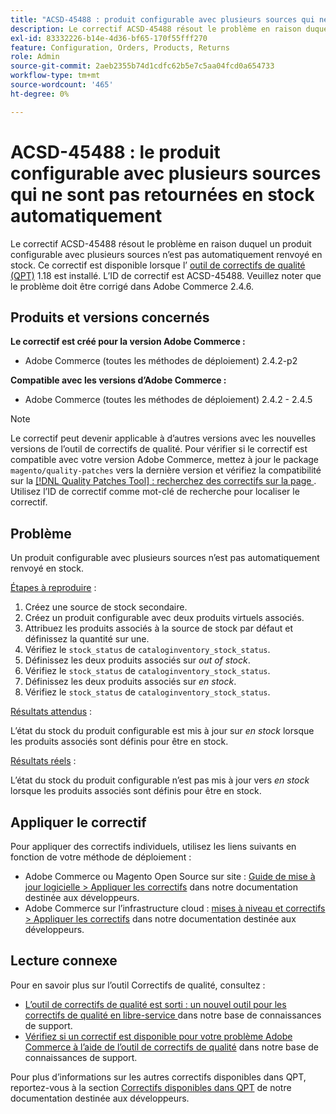 ```yaml
---
title: "ACSD-45488 : produit configurable avec plusieurs sources qui ne sont pas automatiquement retournées en stock"
description: Le correctif ACSD-45488 résout le problème en raison duquel un produit configurable avec plusieurs sources n’est pas automatiquement renvoyé en stock. Ce correctif est disponible lorsque l’[outil de correctifs de qualité (QPT)](/help/announcements/adobe-commerce-announcements/magento-quality-patches-released-new-tool-to-self-serve-quality-patches.md) 1.1.18 est installé. L’ID de correctif est ACSD-45488. Veuillez noter que le problème doit être corrigé dans Adobe Commerce 2.4.6.
exl-id: 83332226-b14e-4d36-bf65-170f55fff270
feature: Configuration, Orders, Products, Returns
role: Admin
source-git-commit: 2aeb2355b74d1cdfc62b5e7c5aa04fcd0a654733
workflow-type: tm+mt
source-wordcount: '465'
ht-degree: 0%

---
```


# ACSD-45488 : le produit configurable avec plusieurs sources qui ne sont pas retournées en stock automatiquement

Le correctif ACSD-45488 résout le problème en raison duquel un produit configurable avec plusieurs sources n’est pas automatiquement renvoyé en stock. Ce correctif est disponible lorsque l’ [outil de correctifs de qualité (QPT)](/help/announcements/adobe-commerce-announcements/magento-quality-patches-released-new-tool-to-self-serve-quality-patches.md) 1.18 est installé. L’ID de correctif est ACSD-45488. Veuillez noter que le problème doit être corrigé dans Adobe Commerce 2.4.6.

## Produits et versions concernés

**Le correctif est créé pour la version Adobe Commerce :**

* Adobe Commerce (toutes les méthodes de déploiement) 2.4.2-p2

**Compatible avec les versions d’Adobe Commerce :**

* Adobe Commerce (toutes les méthodes de déploiement) 2.4.2 - 2.4.5

>[!NOTE]
>
>Le correctif peut devenir applicable à d’autres versions avec les nouvelles versions de l’outil de correctifs de qualité. Pour vérifier si le correctif est compatible avec votre version Adobe Commerce, mettez à jour le package `magento/quality-patches` vers la dernière version et vérifiez la compatibilité sur la [[!DNL Quality Patches Tool] : recherchez des correctifs sur la page ](https://experienceleague.adobe.com/tools/commerce-quality-patches/index.html). Utilisez l’ID de correctif comme mot-clé de recherche pour localiser le correctif.

## Problème

Un produit configurable avec plusieurs sources n’est pas automatiquement renvoyé en stock.

<u>Étapes à reproduire</u> :

1. Créez une source de stock secondaire.
1. Créez un produit configurable avec deux produits virtuels associés.
1. Attribuez les produits associés à la source de stock par défaut et définissez la quantité sur une.
1. Vérifiez le `stock_status` de `cataloginventory_stock_status`.
1. Définissez les deux produits associés sur *out of stock*.
1. Vérifiez le `stock_status` de `cataloginventory_stock_status`.
1. Définissez les deux produits associés sur *en stock*.
1. Vérifiez le `stock_status` de `cataloginventory_stock_status`.

<u>Résultats attendus</u> :

L’état du stock du produit configurable est mis à jour sur *en stock* lorsque les produits associés sont définis pour être en stock.

<u>Résultats réels</u> :

L’état du stock du produit configurable n’est pas mis à jour vers *en stock* lorsque les produits associés sont définis pour être en stock.

## Appliquer le correctif

Pour appliquer des correctifs individuels, utilisez les liens suivants en fonction de votre méthode de déploiement :

* Adobe Commerce ou Magento Open Source sur site : [Guide de mise à jour logicielle > Appliquer les correctifs](https://experienceleague.adobe.com/en/docs/commerce-operations/tools/quality-patches-tool/usage) dans notre documentation destinée aux développeurs.
* Adobe Commerce sur l’infrastructure cloud : [mises à niveau et correctifs > Appliquer les correctifs](https://experienceleague.adobe.com/en/docs/commerce-cloud-service/user-guide/develop/upgrade/apply-patches) dans notre documentation destinée aux développeurs.

## Lecture connexe

Pour en savoir plus sur l’outil Correctifs de qualité, consultez :

* [ L’outil de correctifs de qualité est sorti : un nouvel outil pour les correctifs de qualité en libre-service ](/help/announcements/adobe-commerce-announcements/magento-quality-patches-released-new-tool-to-self-serve-quality-patches.md) dans notre base de connaissances de support.
* [Vérifiez si un correctif est disponible pour votre problème Adobe Commerce à l’aide de l’outil de correctifs de qualité](/help/support-tools/patches-available-in-qpt-tool/check-patch-for-magento-issue-with-magento-quality-patches.md) dans notre base de connaissances de support.

Pour plus d’informations sur les autres correctifs disponibles dans QPT, reportez-vous à la section [Correctifs disponibles dans QPT](https://experienceleague.adobe.com/tools/commerce-quality-patches/index.html) de notre documentation destinée aux développeurs.
